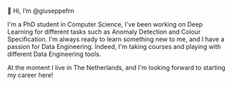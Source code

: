 👋 Hi, I’m @giuseppefrn

I'm a PhD student in Computer Science, I've been working on Deep Learning for different tasks such as Anomaly Detection and Colour Specification. 
I'm always ready to learn something new to me, and I have a passion for Data Engineering. Indeed, I'm taking courses and playing with different Data Engineering tools. 

At the moment I live in The Netherlands, and I'm looking forward to starting my career here!
